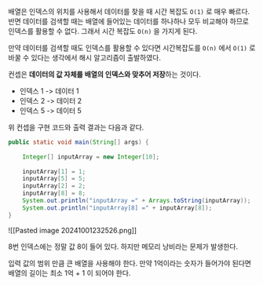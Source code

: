 배열은 인덱스의 위치를 사용해서 데이터를 찾을 때 시간 복잡도 `O(1)` 로 매우 빠르다. 반면 데이터를 검색할 때는 배열에 들어있는 데이터를 하나하나 모두 비교해야 하므로 인덱스를 활용할 수 없다. 그래서 시간 복잡도 `O(n)` 을 가지게 된다.

만약 데이터를 검색할 때도 인덱스를 활용할 수 있다면 시간복잡도를 `O(n)` 에서 `O(1)` 로 바꿀 수 있다는 생각에서 해시 알고리즘이 출발하였다.

컨셉은 **데이터의 값 자체를 배열의 인덱스와 맞추어 저장**하는 것이다.

-  인덱스 1 -> 데이터 1
-  인덱스 2 -> 데이터 2
-  인덱스 5 -> 데이터 5


위 컨셉을 구현 코드와 출력 결과는 다음과 같다.

```java
public static void main(String[] args) {  
  
    Integer[] inputArray = new Integer[10];  
  
    inputArray[1] = 1;  
    inputArray[5] = 5;  
    inputArray[2] = 2;  
    inputArray[8] = 8;  
    System.out.println("inputArray =" + Arrays.toString(inputArray));  
    System.out.println("inputArray[8] =" + inputArray[8]);  
}
```


![[Pasted image 20241001232526.png]]

8번 인덱스에는 정말 값 8이 들어 있다. 하지만 메모리 낭비라는 문제가 발생한다.

입력 값의 범위 만큼 큰 배열을 사용해야 한다. 만약 1억이라는 숫자가 들어가야 된다면 배열의 길이는 최소 1억 + 1 이 되어야 한다.